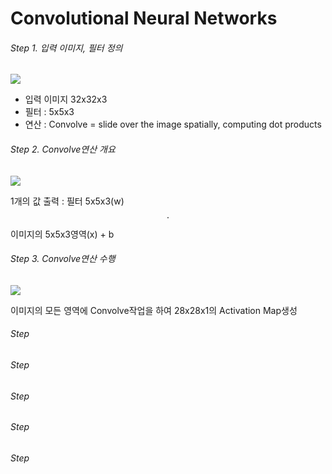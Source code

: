 # Convolutional Neural Networks


###### Step 1. 입력 이미지, 필터 정의 

![](http://i.imgur.com/rmuzh48.png)

- 입력 이미지 32x32x3
- 필터 : 5x5x3 
- 연산 : Convolve = slide over the image spatially, computing dot products

###### Step 2. Convolve연산 개요

![](http://i.imgur.com/RQtrq6e.png)

1개의 값 출력 :  필터 5x5x3(w)$$\cdot$$ 이미지의 5x5x3영역(x) + b

###### Step 3. Convolve연산 수행

![](http://i.imgur.com/h2zRBF2.png)

이미지의 모든 영역에 Convolve작업을 하여 28x28x1의 Activation Map생성 


###### Step 


###### Step 


###### Step 


###### Step 

###### Step 
